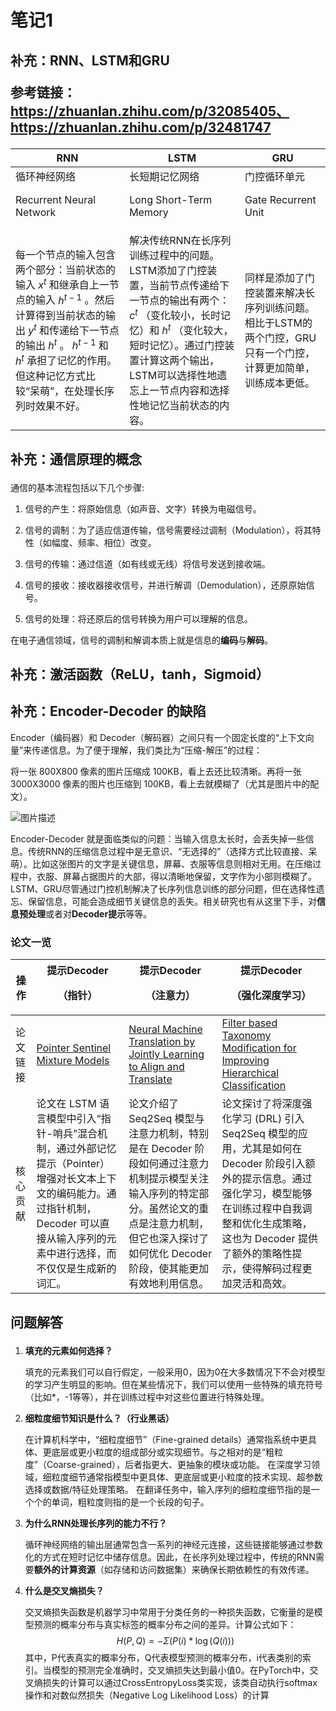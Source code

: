 # 笔记1

## 补充：RNN、LSTM和GRU<p>参考链接：https://zhuanlan.zhihu.com/p/32085405、https://zhuanlan.zhihu.com/p/32481747


|RNN| LSTM| GRU|
|-------|--------|------|
|循环神经网络<p> Recurrent Neural Network<p>|长短期记忆网络<p>Long Short-Term Memory<p>|门控循环单元<p>Gate Recurrent Unit<p>|
|每一个节点的输入包含两个部分：当前状态的输入 $x^{t}$ 和继承自上一节点的输入 $h^{t-1}$ 。然后计算得到当前状态的输出 $y^{t}$ 和传递给下一节点的输出 $h^{t}$ 。 $h^{t-1}$ 和 $h^{t}$ 承担了记忆的作用。但这种记忆方式比较“呆萌”，在处理长序列时效果不好。|解决传统RNN在长序列训练过程中的问题。LSTM添加了门控装置，当前节点传递给下一节点的输出有两个： $c^{t}$ （变化较小，长时记忆）和 $h^{t}$ （变化较大，短时记忆）。通过门控装置计算这两个输出，LSTM可以选择性地遗忘上一节点内容和选择性地记忆当前状态的内容。|同样是添加了门控装置来解决长序列训练问题。相比于LSTM的两个门控，GRU只有一个门控，计算更加简单，训练成本更低。|

## 补充：通信原理的概念<p>
通信的基本流程包括以下几个步骤:
1. 信号的产生：将原始信息（如声音、文字）转换为电磁信号。<p>
2. 信号的调制：为了适应信道传输，信号需要经过调制（Modulation），将其特性（如幅度、频率、相位）改变。<p>
3. 信号的传输：通过信道（如有线或无线）将信号发送到接收端。<p>
4. 信号的接收：接收器接收信号，并进行解调（Demodulation），还原原始信号。<p>
5. 信号的处理：将还原后的信号转换为用户可以理解的信息。<p>

在电子通信领域，信号的调制和解调本质上就是信息的**编码**与**解码**。<p>

## 补充：激活函数（ReLU，tanh，Sigmoid）<p>



## 补充：Encoder-Decoder 的缺陷
Encoder（编码器）和 Decoder（解码器）之间只有一个固定长度的“上下文向量”来传递信息。为了便于理解，我们类比为“压缩-解压”的过程：<p>
将一张 800X800 像素的图片压缩成 100KB，看上去还比较清晰。再将一张 3000X3000 像素的图片也压缩到 100KB，看上去就模糊了（尤其是图片中的配文）。
    
![图片描述](./images/CH1-image8.png)
    
Encoder-Decoder 就是面临类似的问题：当输入信息太长时，会丢失掉一些信息。传统RNN的压缩信息过程中是无意识、“无选择的”（选择方式比较直接、呆萌）。比如这张图片的文字是关键信息，屏幕、衣服等信息则相对无用。在压缩过程中，衣服、屏幕占据图片的大部，得以清晰地保留，文字作为小部则模糊了。LSTM、GRU尽管通过门控机制解决了长序列信息训练的部分问题，但在选择性遗忘、保留信息，可能会造成细节关键信息的丢失。相关研究也有从这里下手，对**信息预处理**或者对**Decoder提示**等等。

### 论文一览
|操作|提示Decoder<p>（指针）|提示Decoder<p>（注意力）|提示Decoder<p>（强化深度学习）|
|-----|----|-----|-----|
|论文链接|[Pointer Sentinel Mixture Models](https://arxiv.org/abs/1609.07843)|[Neural Machine Translation by Jointly Learning to Align and Translate](https://arxiv.org/abs/1409.0473)|[Filter based Taxonomy Modification for Improving Hierarchical Classification](https://arxiv.org/abs/1603.00772)|
|核心贡献|论文在 LSTM 语言模型中引入“指针-哨兵”混合机制，通过外部记忆提示（Pointer）增强对长文本上下文的编码能力。通过指针机制，Decoder 可以直接从输入序列的元素中进行选择，而不仅仅是生成新的词汇。|论文介绍了 Seq2Seq 模型与注意力机制，特别是在 Decoder 阶段如何通过注意力机制提示模型关注输入序列的特定部分。虽然论文的重点是注意力机制，但它也深入探讨了如何优化 Decoder 阶段，使其能更加有效地利用信息。|论文探讨了将深度强化学习 (DRL) 引入 Seq2Seq 模型的应用，尤其是如何在 Decoder 阶段引入额外的提示信息。通过强化学习，模型能够在训练过程中自我调整和优化生成策略，这也为 Decoder 提供了额外的策略性提示，使得解码过程更加灵活和高效。|


## 问题解答<p>

1. **填充的元素如何选择？**<p>
填充的元素我们可以自行假定，一般采用0，因为0在大多数情况下不会对模型的学习产生明显的影响。但在某些情况下，我们可以使用一些特殊的填充符号（比如*，-1等等），并在训练过程中对这些位置进行特殊处理。<p>
2. **细粒度细节知识是什么？（行业黑话）**<p>
在计算机科学中，“细粒度细节”（Fine-grained details）通常指系统中更具体、更底层或更小粒度的组成部分或实现细节。与之相对的是“粗粒度”（Coarse-grained），后者指更大、更抽象的模块或功能。
在深度学习领域，细粒度细节通常指模型中更具体、更底层或更小粒度的技术实现、超参数选择或数据/特征处理策略。
在翻译任务中，输入序列的细粒度细节指的是一个个的单词，粗粒度则指的是一个长段的句子。
3. **为什么RNN处理长序列的能力不行？**<p>
循环神经网络的输出层通常包含一系列的神经元连接，这些链接能够通过参数化的方式在短时记忆中储存信息。因此，在长序列处理过程中，传统的RNN需要**额外的计算资源**（如存储和访问数据集）来确保长期依赖性的有效传递。
4. **什么是交叉熵损失？**<p>
交叉熵损失函数是机器学习中常用于分类任务的一种损失函数，它衡量的是模型预测的概率分布与真实标签的概率分布之间的差异。计算公式如下： $$H(P, Q) = -\Sigma( P(i) * \log( Q(i)))$$ 其中，P代表真实的概率分布，Q代表模型预测的概率分布，i代表类别的索引。当模型的预测完全准确时，交叉熵损失达到最小值0。在PyTorch中，交叉熵损失的计算可以通过CrossEntropyLoss类实现，该类自动执行softmax操作和对数似然损失（Negative Log Likelihood Loss）的计算